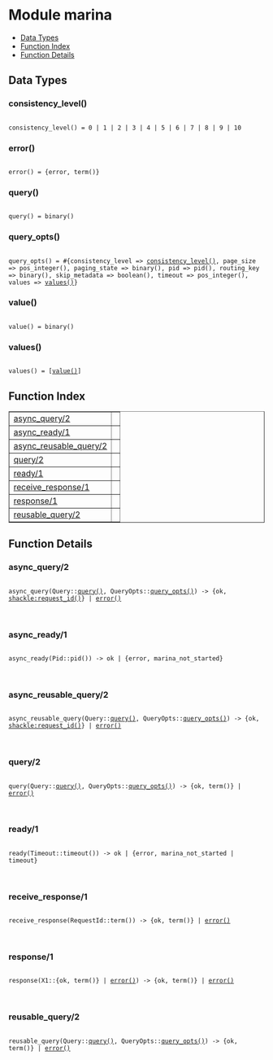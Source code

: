 

# Module marina #
* [Data Types](#types)
* [Function Index](#index)
* [Function Details](#functions)

<a name="types"></a>

## Data Types ##




### <a name="type-consistency_level">consistency_level()</a> ###


<pre><code>
consistency_level() = 0 | 1 | 2 | 3 | 4 | 5 | 6 | 7 | 8 | 9 | 10
</code></pre>




### <a name="type-error">error()</a> ###


<pre><code>
error() = {error, term()}
</code></pre>




### <a name="type-query">query()</a> ###


<pre><code>
query() = binary()
</code></pre>




### <a name="type-query_opts">query_opts()</a> ###


<pre><code>
query_opts() = #{consistency_level =&gt; <a href="#type-consistency_level">consistency_level()</a>, page_size =&gt; pos_integer(), paging_state =&gt; binary(), pid =&gt; pid(), routing_key =&gt; binary(), skip_metadata =&gt; boolean(), timeout =&gt; pos_integer(), values =&gt; <a href="#type-values">values()</a>}
</code></pre>




### <a name="type-value">value()</a> ###


<pre><code>
value() = binary()
</code></pre>




### <a name="type-values">values()</a> ###


<pre><code>
values() = [<a href="#type-value">value()</a>]
</code></pre>

<a name="index"></a>

## Function Index ##


<table width="100%" border="1" cellspacing="0" cellpadding="2" summary="function index"><tr><td valign="top"><a href="#async_query-2">async_query/2</a></td><td></td></tr><tr><td valign="top"><a href="#async_ready-1">async_ready/1</a></td><td></td></tr><tr><td valign="top"><a href="#async_reusable_query-2">async_reusable_query/2</a></td><td></td></tr><tr><td valign="top"><a href="#query-2">query/2</a></td><td></td></tr><tr><td valign="top"><a href="#ready-1">ready/1</a></td><td></td></tr><tr><td valign="top"><a href="#receive_response-1">receive_response/1</a></td><td></td></tr><tr><td valign="top"><a href="#response-1">response/1</a></td><td></td></tr><tr><td valign="top"><a href="#reusable_query-2">reusable_query/2</a></td><td></td></tr></table>


<a name="functions"></a>

## Function Details ##

<a name="async_query-2"></a>

### async_query/2 ###

<pre><code>
async_query(Query::<a href="#type-query">query()</a>, QueryOpts::<a href="#type-query_opts">query_opts()</a>) -&gt; {ok, <a href="/Users/lp.gauthier/Git/marina/_build/default/lib/shackle/doc/shackle.md#type-request_id">shackle:request_id()</a>} | <a href="#type-error">error()</a>
</code></pre>
<br />

<a name="async_ready-1"></a>

### async_ready/1 ###

<pre><code>
async_ready(Pid::pid()) -&gt; ok | {error, marina_not_started}
</code></pre>
<br />

<a name="async_reusable_query-2"></a>

### async_reusable_query/2 ###

<pre><code>
async_reusable_query(Query::<a href="#type-query">query()</a>, QueryOpts::<a href="#type-query_opts">query_opts()</a>) -&gt; {ok, <a href="/Users/lp.gauthier/Git/marina/_build/default/lib/shackle/doc/shackle.md#type-request_id">shackle:request_id()</a>} | <a href="#type-error">error()</a>
</code></pre>
<br />

<a name="query-2"></a>

### query/2 ###

<pre><code>
query(Query::<a href="#type-query">query()</a>, QueryOpts::<a href="#type-query_opts">query_opts()</a>) -&gt; {ok, term()} | <a href="#type-error">error()</a>
</code></pre>
<br />

<a name="ready-1"></a>

### ready/1 ###

<pre><code>
ready(Timeout::timeout()) -&gt; ok | {error, marina_not_started | timeout}
</code></pre>
<br />

<a name="receive_response-1"></a>

### receive_response/1 ###

<pre><code>
receive_response(RequestId::term()) -&gt; {ok, term()} | <a href="#type-error">error()</a>
</code></pre>
<br />

<a name="response-1"></a>

### response/1 ###

<pre><code>
response(X1::{ok, term()} | <a href="#type-error">error()</a>) -&gt; {ok, term()} | <a href="#type-error">error()</a>
</code></pre>
<br />

<a name="reusable_query-2"></a>

### reusable_query/2 ###

<pre><code>
reusable_query(Query::<a href="#type-query">query()</a>, QueryOpts::<a href="#type-query_opts">query_opts()</a>) -&gt; {ok, term()} | <a href="#type-error">error()</a>
</code></pre>
<br />

